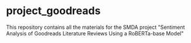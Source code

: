 # project_goodreads
This repository contains all the materials for the SMDA project "Sentiment Analysis of Goodreads Literature Reviews Using a RoBERTa-base Model"
